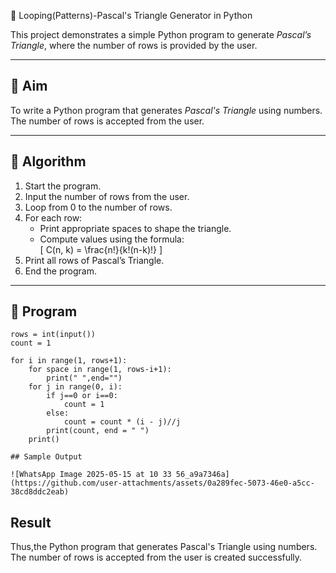 🔺 Looping(Patterns)-Pascal's Triangle Generator in Python

This project demonstrates a simple Python program to generate *Pascal’s Triangle*, where the number of rows is provided by the user.

---

## 🎯 Aim

To write a Python program that generates *Pascal's Triangle* using numbers. The number of rows is accepted from the user.

---

## 🧠 Algorithm

1. Start the program.
2. Input the number of rows from the user.
3. Loop from 0 to the number of rows.
4. For each row:
   - Print appropriate spaces to shape the triangle.
   - Compute values using the formula:  
     \[
     C(n, k) = \frac{n!}{k!(n-k)!}
     \]
5. Print all rows of Pascal’s Triangle.
6. End the program.

---

## 🧪 Program
```
rows = int(input())
count = 1

for i in range(1, rows+1):
    for space in range(1, rows-i+1):
        print(" ",end="")
    for j in range(0, i):
        if j==0 or i==0:
            count = 1
        else:
            count = count * (i - j)//j
        print(count, end = " ")
    print()

## Sample Output

![WhatsApp Image 2025-05-15 at 10 33 56_a9a7346a](https://github.com/user-attachments/assets/0a289fec-5073-46e0-a5cc-38cd8ddc2eab)
```

## Result

Thus,the Python program that generates Pascal's Triangle using numbers. The number of rows is accepted from the user is created successfully.
